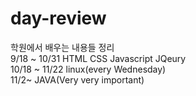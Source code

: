 # day-review
학원에서 배우는 내용들 정리<br/>
9/18 ~ 10/31 HTML CSS Javascript JQeury<br/>
10/18 ~ 11/22 linux(every Wednesday)<br/>
11/2~ JAVA(Very very important)<br/>